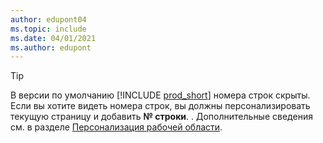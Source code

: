 ```yaml
---
author: edupont04
ms.topic: include
ms.date: 04/01/2021
ms.author: edupont
---
```

> [!TIP]
> В версии по умолчанию [!INCLUDE [prod_short](prod_short.md)] номера строк скрыты. Если вы хотите видеть номера строк, вы должны персонализировать текущую страницу и добавить **№ строки**. . Дополнительные сведения см. в разделе [Персонализация рабочей области](../ui-personalization-user.md#to-start-personalizing-a-page-through-the-personalizing-banner).  
